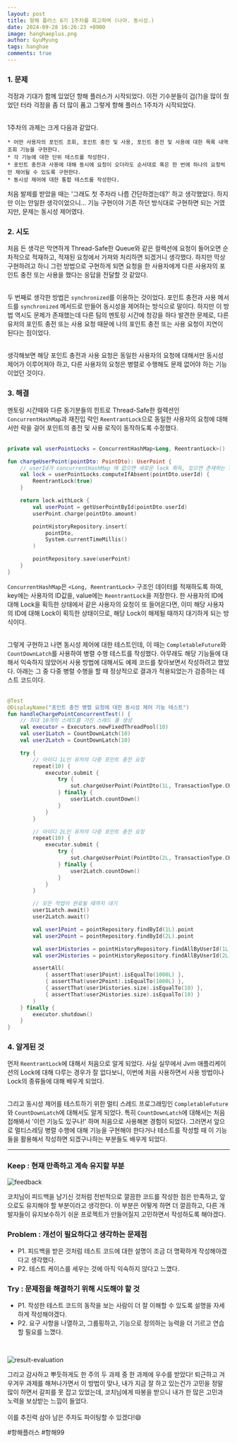 ```yaml
---
layout:	post
title: 항해 플러스 6기 1주차를 회고하며 (나야. 동시성.)
date: 2024-09-28 16:26:23 +0900
image: hanghaeplus.png
author: GyuMyung
tags: hanghae
comments: true
---
```


### 1. 문제

걱정과 기대가 함께 있었던 항해 플러스가 시작되었다. 이전 기수분들이 겁(?)을 많이 줬었던 터라 걱정을 좀 더 많이 품고 그렇게 항해 플러스 1주차가 시작되었다. <br/><br/>

1주차의 과제는 크게 다음과 같았다. <br/>

```
* 어떤 사용자의 포인트 조회, 포인트 충전 및 사용, 포인트 충전 및 사용에 대한 목록 내역 조회 기능을 구현한다.
* 각 기능에 대한 단위 테스트를 작성한다.
* 포인트 충전과 사용에 대해 동시에 요청이 오더라도 순서대로 혹은 한 번에 하나의 요청씩만 제어될 수 있도록 구현한다.
* 동시성 제어에 대한 통합 테스트를 작성한다.
```

처음 발제를 받았을 때는 '그래도 첫 주차라 나름 간단하겠는데?' 하고 생각했었다. 하지만 이는 안일한 생각이었으니... 기능 구현이야 기존 하던 방식대로 구현하면 되는 거였지만, 문제는 동시성 제어였다.

### **2. 시도**

처음 든 생각은 막연하게 Thread-Safe한 Queue와 같은 컬렉션에 요청이 들어오면 순차적으로 적재하고, 적재된 요청에서 가져와 처리하면 되겠거니 생각했다. 하지만 막상 구현하려고 하니 그런 방법으로 구현하게 되면 요청을 한 사용자에게 다른 사용자의 포인트 충전 또는 사용을 했다는 응답을 전달할 것 같았다. <br/><br/>

두 번째로 생각한 방법은 `synchronized`를 이용하는 것이었다. 포인트 충전과 사용 메서드를 `synchronized` 메서드로 만들어 동시성을 제어하는 방식으로 말이다. 하지만 이 방법 역시도 문제가 존재했는데 다른 팀의 멘토링 시간에 청강을 하다 발견한 문제로, 다른 유저의 포인트 충전 또는 사용 요청 때문에 나의 포인트 충전 또는 사용 요청이 지연이 된다는 점이었다. <br/><br/>

생각해보면 해당 포인트 충전과 사용 요청은 동일한 사용자의 요청에 대해서만 동시성 제어가 이루어져야 하고, 다른 사용자의 요청은 병렬로 수행해도 문제 없어야 하는 기능이었던 것이다.

### **3. 해결**

멘토링 시간때와 다른 동기분들의 힌트로 Thread-Safe한 컬렉션인 `ConcurrentHashMap`과 재진입 락인 `ReentrantLock`으로 동일한 사용자의 요청에 대해서만 락을 걸어 포인트의 충전 및 사용 로직이 동작하도록 수정했다. <br/><br/>

```kotlin
private val userPointLocks = ConcurrentHashMap<Long, ReentrantLock>()

fun chargeUserPoint(pointDto: PointDto): UserPoint {
    // userId가 concurrentHashMap 에 없으면 새로운 lock 획득, 있으면 존재하는 lock 가져옴
    val lock = userPointLocks.computeIfAbsent(pointDto.userId) {
        ReentrantLock(true)
    }

    return lock.withLock {
        val userPoint = getUserPointById(pointDto.userId)
        userPoint.charge(pointDto.amount)

        pointHistoryRepository.insert(
            pointDto,
            System.currentTimeMillis()
        )

        pointRepository.save(userPoint)
    }
}
```

`ConcurrentHashMap`은 `<Long, ReentrantLock>` 구조인 데이터를 적재하도록 하여, key에는 사용자의 ID값을, value에는 `ReentrantLock`을 저장한다. 한 사용자의 ID에 대해 Lock을 획득한 상태에서 같은 사용자의 요청이 또 들어온다면, 이미 해당 사용자의 ID에 대해 Lock이 획득한 상태이므로, 해당 Lock이 해제될 때까지 대기하게 되는 방식이다. <br/><br/>

그렇게 구현하고 나면 동시성 제어에 대한 테스트인데, 이 때는 `CompletableFuture`와 `CountDownLatch`를 사용하여 병렬 수행 테스트를 작성했다. 아무래도 해당 기능들에 대해서 익숙하지 않았어서 사용 방법에 대해서도 예제 코드를 찾아보면서 작성하려고 했었다. 아래는 그 중 다중 병렬 수행을 할 때 정상적으로 결과가 적용되었는가 검증하는 테스트 코드이다. <br/><br/>

```kotlin
@Test
@DisplayName("포인트 충전 병렬 요청에 대한 동시성 제어 기능 테스트")
fun handleChargePointConcurrentTest() {
    // 최대 10개의 스레드를 가진 스레드 풀 생성
    val executor = Executors.newFixedThreadPool(10)
    val user1Latch = CountDownLatch(10)
    val user2Latch = CountDownLatch(10)

    try {
        // 아이디 1L인 유저의 다중 포인트 충전 요청
        repeat(10) {
            executor.submit {
                try {
                    sut.chargeUserPoint(PointDto(1L, TransactionType.CHARGE, 100L))
                } finally {
                    user1Latch.countDown()
                }
            }
        }

        // 아이디 2L인 유저의 다중 포인트 충전 요청
        repeat(10) {
            executor.submit {
                try {
                    sut.chargeUserPoint(PointDto(2L, TransactionType.CHARGE, 100L))
                } finally {
                    user2Latch.countDown()
                }
            }
        }

        // 모든 작업이 완료될 때까지 대기
        user1Latch.await()
        user2Latch.await()

        val user1Point = pointRepository.findById(1L).point
        val user2Point = pointRepository.findById(2L).point

        val user1Histories = pointHistoryRepository.findAllByUserId(1L)
        val user2Histories = pointHistoryRepository.findAllByUserId(2L)

        assertAll(
            { assertThat(user1Point).isEqualTo(1000L) },
            { assertThat(user2Point).isEqualTo(1000L) },
            { assertThat(user1Histories.size).isEqualTo(10) },
            { assertThat(user2Histories.size).isEqualTo(10) }
        )
    } finally {
        executor.shutdown()
    }
}
```

### **4. 알게된 것**

먼저 `ReentrantLock`에 대해서 처음으로 알게 되었다. 사실 실무에서 Jvm 애플리케이션의 Lock에 대해 다루는 경우가 잘 없다보니, 이번에 처음 사용하면서 사용 방법이나 Lock의 종류들에 대해 배우게 되었다. <br/><br/>

그리고 동시성 제어를 테스트하기 위한 멀티 스레드 프로그래밍인 `CompletableFuture`와 `CountDownLatch`에 대해서도 알게 되었다. 특히 `CountDownLatch`에 대해서는 처음 접해봐서 '이런 기능도 있구나!' 하며 처음으로 사용해본 경험이 되었다. 그러면서 앞으로 멀티스레딩 병렬 수행에 대해 기능을 구현해야 한다거나 테스트를 작성할 때 이 기능들을 활용해서 작성하면 되겠구나하는 부분들도 배우게 되었다.

---

### **Keep : 현재 만족하고 계속 유지할 부분**

![feedback](https://github.com/user-attachments/assets/8de6fe83-0e9a-4ec9-9bdc-03635326a5df)

코치님이 피드백을 남기신 것처럼 전반적으로 깔끔한 코드를 작성한 점은 만족하고, 앞으로도 유지해야 할 부분이라고 생각한다. 이 부분은 어떻게 하면 더 깔끔하고, 다른 개발자들이 유지보수하기 쉬운 프로젝트가 만들어질지 고민하면서 작성하도록 해야겠다.

### **Problem : 개선이 필요하다고 생각하는 문제점**

* P1. 피드백을 받은 것처럼 테스트 코드에 대한 설명이 조금 더 명확하게 작성해야겠다고 생각했다.
* P2. 테스트 케이스를 세우는 것에 아직 익숙하지 않다고 느꼈다.

### **Try : 문제점을 해결하기 위해 시도해야 할 것**

* P1. 작성한 테스트 코드의 동작을 보는 사람이 더 잘 이해할 수 있도록 설명을 자세하게 작성해야겠다.
* P2. 요구 사항을 나열하고, 그룹핑하고, 기능으로 정의하는 능력을 더 기르고 연습할 필요를 느꼈다.

<br/>

![result-evaluation](https://github.com/user-attachments/assets/fc2ab435-74e8-4a7f-8c11-ce9f095f5c7e)

그리고 감사하고 뿌듯하게도 한 주의 두 과제 중 한 과제에 우수를 받았다! 퇴근하고 겨우겨우 과제를 해쳐나가면서 이 방법이 맞나, 내가 지금 잘 하고 있는건가 고민을 정말 많이 하면서 갈피를 못 잡고 있었는데, 코치님에게 따봉을 받으니 내가 한 많은 고민과 노력을 보상받는 느낌이 들었다. <br/><br/>
이를 추진력 삼아 남은 주차도 파이팅할 수 있겠다!😄

#항해플러스 #항해99
